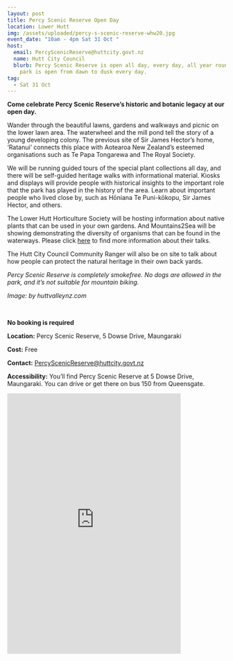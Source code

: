 ```yaml
---
layout: post
title: Percy Scenic Reserve Open Day
location: Lower Hutt
img: /assets/uploaded/percy-s-scenic-reserve-whw20.jpg
event_date: "10am - 4pm Sat 31 Oct "
host:
  email: PercyScenicReserve@huttcity.govt.nz
  name: Hutt City Council
  blurb: Percy Scenic Reserve is open all day, every day, all year round. The car
    park is open from dawn to dusk every day.
tag:
  - Sat 31 Oct
---
```

**Come celebrate Percy Scenic Reserve’s historic and botanic legacy at our open day.** 

Wander through the beautiful lawns, gardens and walkways and picnic on the lower lawn area. The waterwheel and the mill pond tell the story of a young developing colony. The previous site of Sir James Hector’s home, ‘Ratanui’ connects this place with Aotearoa New Zealand’s esteemed organisations such as Te Papa Tongarewa and The Royal Society. 

We will be running guided tours of the special plant collections all day, and there will be self-guided heritage walks with informational material.  Kiosks and displays will provide people with historical insights to the important role that the park has played in the history of the area. Learn about important people who lived close by, such as Hōniana Te Puni-kōkopu, Sir James Hector, and others. 

The Lower Hutt Horticulture Society will be hosting information about native plants that can be used in your own gardens. And Mountains2Sea will be showing demonstrating the diversity of organisms that can be found in the waterways. Please click [here](http://mountainstoseawellington.org/events/) to find more information about their talks. 

The Hutt City Council Community Ranger will also be on site to talk about how people can protect the natural heritage in their own back yards.

*Percy Scenic Reserve is completely smokefree. No dogs are allowed in the park, and it’s not suitable for mountain biking.*

*Image: by huttvalleynz.com*

<!--EndFragment-->

<br>

**No booking is required**

**Location:** Percy Scenic Reserve, 5 Dowse Drive, Maungaraki

**Cost:** Free

**Contact:** PercyScenicReserve@huttcity.govt.nz

**Accessibility:** You’ll find Percy Scenic Reserve at 5 Dowse Drive, Maungaraki. You can drive or get there on bus 150 from Queensgate.

<iframe src="https://www.facebook.com/plugins/page.php?href=https%3A%2F%2Fwww.facebook.com%2Fhorticulturehutt%2F&tabs=timeline&width=400&height=600&small_header=false&adapt_container_width=true&hide_cover=false&show_facepile=true&appId" width="400" height="600" style="border:none;overflow:hidden" scrolling="no" frameborder="0" allowTransparency="true" allow="encrypted-media"></iframe>